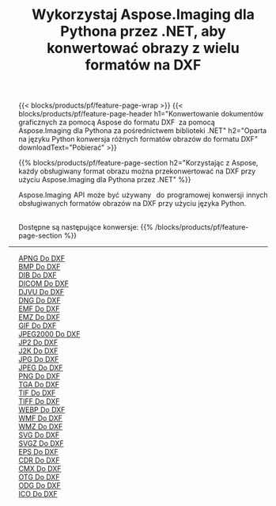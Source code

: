 ﻿---
title: Wykorzystaj Aspose.Imaging dla Pythona przez .NET, aby konwertować obrazy z wielu formatów na DXF 
weight: 3920
url: /pl/python-net/conversion/to/dxf 
lang: pl
langdirlevel: 2
locales: zh-hans,ja,it,ru,de,es,fr,nl,id,lt,pl,pt,vi,tr,ko,zh-hant,ar,hi,th,sv,cs,uk,he
description: Możesz użyć Aspose.Imaging dla Pythona za pośrednictwem biblioteki .NET, aby przekonwertować z różnych formatów na DXF
---

{{< blocks/products/pf/feature-page-wrap >}}
{{< blocks/products/pf/feature-page-header h1="Konwertowanie dokumentów graficznych za pomocą Aspose do formatu DXF  za pomocą Aspose.Imaging dla Pythona za pośrednictwem biblioteki .NET" h2="Oparta na języku Python konwersja różnych formatów obrazów do formatu DXF" downloadText="Pobierać" >}}


{{% blocks/products/pf/feature-page-section  h2="Korzystając z Aspose, każdy obsługiwany format obrazu można przekonwertować na DXF przy użyciu Aspose.Imaging dla Pythona przez .NET" %}}
<p align=justify>Aspose.Imaging API może być używany  do programowej konwersji innych obsługiwanych formatów obrazów na DXF przy użyciu języka Python.</p>
<br/>
Dostępne są następujące konwersje:
{{% /blocks/products/pf/feature-page-section %}}
<div class="container-fluid productfamilypage bg-gray">
    <div class="convertypes bg-gray agp-content section">
        <div class="container">
		<hr style="margin-left:-20px;"/>
		<div class="row other-converters">
		    <div class='col-md-2 other-converter remove-lp remove-rp'><a href="/imaging/pl/python-net/conversion/apng-to-dxf" >APNG Do DXF</a></div>
<div class='col-md-2 other-converter remove-lp remove-rp'><a href="/imaging/pl/python-net/conversion/bmp-to-dxf" >BMP Do DXF</a></div>
<div class='col-md-2 other-converter remove-lp remove-rp'><a href="/imaging/pl/python-net/conversion/dib-to-dxf" >DIB Do DXF</a></div>
<div class='col-md-2 other-converter remove-lp remove-rp'><a href="/imaging/pl/python-net/conversion/dicom-to-dxf" >DICOM Do DXF</a></div>
<div class='col-md-2 other-converter remove-lp remove-rp'><a href="/imaging/pl/python-net/conversion/djvu-to-dxf" >DJVU Do DXF</a></div>
<div class='col-md-2 other-converter remove-lp remove-rp'><a href="/imaging/pl/python-net/conversion/dng-to-dxf" >DNG Do DXF</a></div>
<div class='col-md-2 other-converter remove-lp remove-rp'><a href="/imaging/pl/python-net/conversion/emf-to-dxf" >EMF Do DXF</a></div>
<div class='col-md-2 other-converter remove-lp remove-rp'><a href="/imaging/pl/python-net/conversion/emz-to-dxf" >EMZ Do DXF</a></div>
<div class='col-md-2 other-converter remove-lp remove-rp'><a href="/imaging/pl/python-net/conversion/gif-to-dxf" >GIF Do DXF</a></div>
<div class='col-md-2 other-converter remove-lp remove-rp'><a href="/imaging/pl/python-net/conversion/jpeg2000-to-dxf" >JPEG2000 Do DXF</a></div>
<div class='col-md-2 other-converter remove-lp remove-rp'><a href="/imaging/pl/python-net/conversion/jp2-to-dxf" >JP2 Do DXF</a></div>
<div class='col-md-2 other-converter remove-lp remove-rp'><a href="/imaging/pl/python-net/conversion/j2k-to-dxf" >J2K Do DXF</a></div>
<div class='col-md-2 other-converter remove-lp remove-rp'><a href="/imaging/pl/python-net/conversion/jpg-to-dxf" >JPG Do DXF</a></div>
<div class='col-md-2 other-converter remove-lp remove-rp'><a href="/imaging/pl/python-net/conversion/jpeg-to-dxf" >JPEG Do DXF</a></div>
<div class='col-md-2 other-converter remove-lp remove-rp'><a href="/imaging/pl/python-net/conversion/png-to-dxf" >PNG Do DXF</a></div>
<div class='col-md-2 other-converter remove-lp remove-rp'><a href="/imaging/pl/python-net/conversion/tga-to-dxf" >TGA Do DXF</a></div>
<div class='col-md-2 other-converter remove-lp remove-rp'><a href="/imaging/pl/python-net/conversion/tif-to-dxf" >TIF Do DXF</a></div>
<div class='col-md-2 other-converter remove-lp remove-rp'><a href="/imaging/pl/python-net/conversion/tiff-to-dxf" >TIFF Do DXF</a></div>
<div class='col-md-2 other-converter remove-lp remove-rp'><a href="/imaging/pl/python-net/conversion/webp-to-dxf" >WEBP Do DXF</a></div>
<div class='col-md-2 other-converter remove-lp remove-rp'><a href="/imaging/pl/python-net/conversion/wmf-to-dxf" >WMF Do DXF</a></div>
<div class='col-md-2 other-converter remove-lp remove-rp'><a href="/imaging/pl/python-net/conversion/wmz-to-dxf" >WMZ Do DXF</a></div>
<div class='col-md-2 other-converter remove-lp remove-rp'><a href="/imaging/pl/python-net/conversion/svg-to-dxf" >SVG Do DXF</a></div>
<div class='col-md-2 other-converter remove-lp remove-rp'><a href="/imaging/pl/python-net/conversion/svgz-to-dxf" >SVGZ Do DXF</a></div>
<div class='col-md-2 other-converter remove-lp remove-rp'><a href="/imaging/pl/python-net/conversion/eps-to-dxf" >EPS Do DXF</a></div>
<div class='col-md-2 other-converter remove-lp remove-rp'><a href="/imaging/pl/python-net/conversion/cdr-to-dxf" >CDR Do DXF</a></div>
<div class='col-md-2 other-converter remove-lp remove-rp'><a href="/imaging/pl/python-net/conversion/cmx-to-dxf" >CMX Do DXF</a></div>
<div class='col-md-2 other-converter remove-lp remove-rp'><a href="/imaging/pl/python-net/conversion/otg-to-dxf" >OTG Do DXF</a></div>
<div class='col-md-2 other-converter remove-lp remove-rp'><a href="/imaging/pl/python-net/conversion/odg-to-dxf" >ODG Do DXF</a></div>
<div class='col-md-2 other-converter remove-lp remove-rp'><a href="/imaging/pl/python-net/conversion/ico-to-dxf" >ICO Do DXF</a></div>
                </div>
        </div>
    </div>
</div>
<br/>

